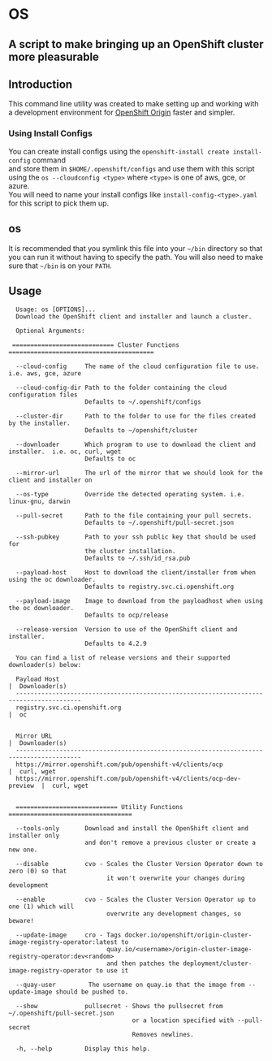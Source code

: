 # OS

## A script to make bringing up an OpenShift cluster more pleasurable

## Introduction

This command line utility was created to make setting up and working
with a development environment for [OpenShift Origin](https://openshift.org) faster and simpler.

### Using Install Configs
You can create install configs using the `openshift-install create install-config` command  
and store them in `$HOME/.openshift/configs` and use them with this script using the `os --cloudconfig <type>` where `<type>` is one of aws, gce, or azure.  
You will need to name your install configs like `install-config-<type>.yaml` for this script to pick them up.

## os
It is recommended that you symlink this file into your `~/bin` directory
so that you can run it without having to specify the path.  You will also
need to make sure that `~/bin` is on your `PATH`.



## Usage
```
  Usage: os [OPTIONS]...
  Download the OpenShift client and installer and launch a cluster.

  Optional Arguments:

 ============================ Cluster Functions ========================================

  --cloud-config     The name of the cloud configuration file to use. i.e. aws, gce, azure

  --cloud-config-dir Path to the folder containing the cloud configuration files
                     Defaults to ~/.openshift/configs

  --cluster-dir      Path to the folder to use for the files created by the installer.
                     Defaults to ~/openshift/cluster

  --downloader       Which program to use to download the client and installer.  i.e. oc, curl, wget
                     Defaults to oc

  --mirror-url       The url of the mirror that we should look for the client and installer on

  --os-type          Override the detected operating system. i.e. linux-gnu, darwin

  --pull-secret      Path to the file containing your pull secrets.  
                     Defaults to ~/.openshift/pull-secret.json

  --ssh-pubkey       Path to your ssh public key that should be used for
                     the cluster installation.
                     Defaults to ~/.ssh/id_rsa.pub                     

  --payload-host     Host to download the client/installer from when using the oc downloader.
                     Defaults to registry.svc.ci.openshift.org

  --payload-image    Image to download from the payloadhost when using the oc downloader.
                     Defaults to ocp/release

  --release-version  Version to use of the OpenShift client and installer.
                     Defaults to 4.2.9

  You can find a list of release versions and their supported downloader(s) below:

  Payload Host                                                           |  Downloader(s)
  ----------------------------------------------------------------------------------------
  registry.svc.ci.openshift.org                                          |  oc


  Mirror URL                                                             |  Downloader(s)
  ----------------------------------------------------------------------------------------
  https://mirror.openshift.com/pub/openshift-v4/clients/ocp              |  curl, wget
  https://mirror.openshift.com/pub/openshift-v4/clients/ocp-dev-preview  |  curl, wget


  ============================ Utility Functions ==================================

  --tools-only       Download and install the OpenShift client and installer only
                     and don't remove a previous cluster or create a new one.

  --disable          cvo - Scales the Cluster Version Operator down to zero (0) so that
                           it won't overwrite your changes during development

  --enable           cvo - Scales the Cluster Version Operator up to one (1) which will
                           overwrite any development changes, so beware!  

  --update-image     cro - Tags docker.io/openshift/origin-cluster-image-registry-operator:latest to 
                           quay.io/<username>/origin-cluster-image-registry-operator:dev<random>
                           and then patches the deployment/cluster-image-registry-operator to use it   

  --quay-user         The username on quay.io that the image from --update-image should be pushed to.                    
   
  --show             pullsecret - Shows the pullsecret from ~/.openshift/pull-secret.json
                                  or a location specified with --pull-secret
                                  Removes newlines.                                  

  -h, --help         Display this help.


```
